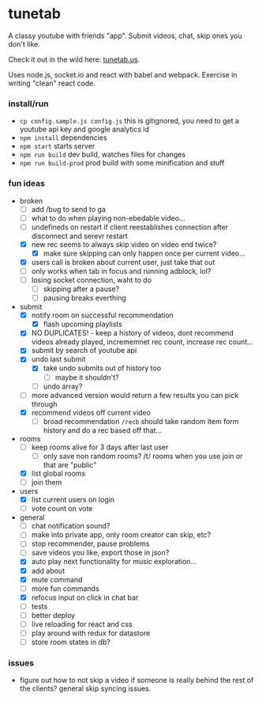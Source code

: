# tunetab
A classy youtube with friends "app". Submit videos, chat, skip ones you don't like.

Check it out in the wild here: [tunetab.us](http://tunetab.us/).

Uses node.js, socket.io and react with babel and webpack. Exercise in writing "clean" react code.

### install/run
* `cp config.sample.js config.js` this is gitignored, you need to get a youtube api key and google analytics id
* `npm install` dependencies
* `npm start` starts server
* `npm run build` dev build, watches files for changes
* `npm run build-prod` prod build with some minification and stuff

### fun ideas
- broken
  - [ ] add /bug to send to ga
  - [ ] what to do when playing non-ebedable video...
  - [ ] undefineds on restart if client reestablishes connection after disconnect and serevr restart
  - [x] new rec seems to always skip video on video end twice?
    - [x] make sure skipping can only happen once per current video...
  - [x] users call is broken about current user, just take that out
  - [ ] only works when tab in focus and running adblock, lol?
  - [ ] losing socket connection, waht to do
    - [ ] skipping after a pause?
    - [ ] pausing breaks everthing
- submit
  - [x] notify room on successful recommendation
    - [x] flash upcoming playlists
  - [x] NO DUPLICATES! - keep a history of videos, dont recommend videos already played, incrememnet rec count, increase rec count...
  - [x] submit by search of youtube api
  - [x] undo last submit
    - [x] take undo submits out of history too
      - [ ] maybe it shouldn't?
    - [ ] undo array?
  - [ ] more advanced version would return a few results you can pick through
  - [x] recommend videos off current video
    - [ ] broad recommendation `/recb` should take random item form history and do a rec based off that...
- rooms
  - [ ] keep rooms alive for 3 days after last user
    - [ ] only save non random rooms? /t/ rooms when you use join or that are "public"
  - [x] list global rooms
  - [ ] join them
- users
  - [x] list current users on login
  - [ ] vote count on vote
- general
  - [ ] chat notification sound?
  - [ ] make into private app, only room creator can skip, etc?
  - [ ] stop recommender, pause problems
  - [ ] save videos you like, export those in json?
  - [x] auto play next functionality for music exploration...
  - [x] add about
  - [x] mute command
  - [ ] more fun commands
  - [x] refocus input on click in chat bar
  - [ ] tests
  - [ ] better deploy
  - [ ] live reloading for react and css
  - [ ] play around with redux for datastore
  - [ ] store room states in db?

### issues
* figure out how to not skip a video if someone is really behind the rest of the clients? general skip syncing issues.
